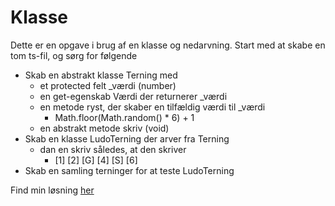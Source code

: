 # Klasse

Dette er en opgave i brug af en klasse og nedarvning. Start med at skabe en tom ts-fil, og sørg for følgende

- Skab en abstrakt klasse Terning med
  - et protected felt _værdi (number)
  - en get-egenskab Værdi der returnerer _værdi
  - en metode ryst, der skaber en tilfældig værdi til _værdi
    - Math.floor(Math.random() * 6) + 1
  - en abstrakt metode skriv (void)
- Skab en klasse LudoTerning der arver fra Terning
  - dan en skriv således, at den skriver
    - [1] [2] [G] [4] [S] [6]
- Skab en samling terninger for at teste LudoTerning

Find min løsning [her](../solution.ts)